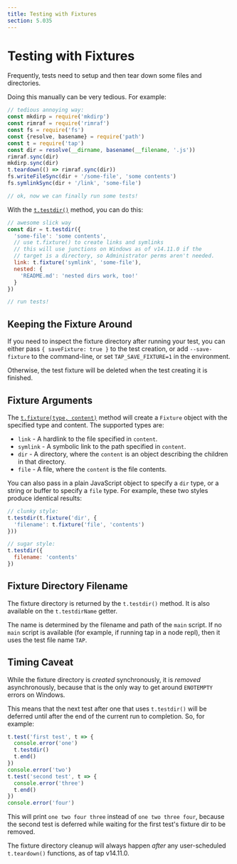```yaml
---
title: Testing with Fixtures
section: 5.035
---
```


# Testing with Fixtures

Frequently, tests need to setup and then tear down some files and
directories.

Doing this manually can be very tedious.  For example:

```js
// tedious annoying way:
const mkdirp = require('mkdirp')
const rimraf = require('rimraf')
const fs = require('fs')
const {resolve, basename} = require('path')
const t = require('tap')
const dir = resolve(__dirname, basename(__filename, '.js'))
rimraf.sync(dir)
mkdirp.sync(dir)
t.teardown(() => rimraf.sync(dir))
fs.writeFileSync(dir + '/some-file', 'some contents')
fs.symlinkSync(dir + '/link', 'some-file')

// ok, now we can finally run some tests!
```

With the [`t.testdir()`](/docs/api/#ttestdirfixtures) method, you can do
this:

```js
// awesome slick way
const dir = t.testdir({
  'some-file': 'some contents',
  // use t.fixture() to create links and symlinks
  // this will use junctions on Windows as of v14.11.0 if the
  // target is a directory, so Administrator perms aren't needed.
  link: t.fixture('symlink', 'some-file'),
  nested: {
    'README.md': 'nested dirs work, too!'
  }
})

// run tests!
```

## Keeping the Fixture Around

If you need to inspect the fixture directory after running your test, you
can either pass `{ saveFixture: true }` to the test creation, or add
`--save-fixture` to the command-line, or set `TAP_SAVE_FIXTURE=1` in the
environment.

Otherwise, the test fixture will be deleted when the test creating it is
finished.

## Fixture Arguments

The [`t.fixture(type, content)`](/docs/api/#tfixturetype-content) method
will create a `Fixture` object with the specified type and content.  The
supported types are:

* `link` - A hardlink to the file specified in `content`.
* `symlink` - A symbolic link to the path specified in `content`.
* `dir` - A directory, where the `content` is an object describing the
  children in that directory.
* `file` - A file, where the `content` is the file contents.

You can also pass in a plain JavaScript object to specify a `dir` type, or
a string or buffer to specify a `file` type.  For example, these two styles
produce identical results:

```js
// clunky style:
t.testdir(t.fixture('dir', {
  'filename': t.fixture('file', 'contents')
}))

// sugar style:
t.testdir({
  filename: 'contents'
})
```

## Fixture Directory Filename

The fixture directory is returned by the `t.testdir()` method.  It is also
available on the `t.testdirName` getter.

The name is determined by the filename and path of the `main` script.  If
no `main` script is available (for example, if running tap in a node repl),
then it uses the test file name `TAP`.

## Timing Caveat

While the fixture directory is _created_ synchronously, it is _removed_
asynchronously, because that is the only way to get around `ENOTEMPTY`
errors on Windows.

This means that the next test after one that uses `t.testdir()` will be
deferred until after the end of the current run to completion.  So, for
example:

```js
t.test('first test', t => {
  console.error('one')
  t.testdir()
  t.end()
})
console.error('two')
t.test('second test', t => {
  console.error('three')
  t.end()
})
console.error('four')
```

This will print `one two four three` instead of `one two three four`,
because the second test is deferred while waiting for the first test's
fixture dir to be removed.

The fixture directory cleanup will always happen _after_ any user-scheduled
`t.teardown()` functions, as of tap v14.11.0.
